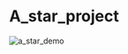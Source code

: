 # A_star_project

![a_star_demo](https://github.com/RubenWihler/A_star_project/assets/91421491/d4ecccf3-9a3b-4620-a11c-ceca4c41ac8f)
